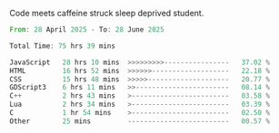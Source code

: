 Code meets caffeine struck sleep deprived student.

<!--START_SECTION:waka-->

```rust
From: 28 April 2025 - To: 28 June 2025

Total Time: 75 hrs 39 mins

JavaScript   28 hrs 10 mins  >>>>>>>>>----------------   37.02 %
HTML         16 hrs 52 mins  >>>>>>-------------------   22.18 %
CSS          15 hrs 48 mins  >>>>>--------------------   20.77 %
GDScript3    6 hrs 11 mins   >>-----------------------   08.14 %
C++          2 hrs 43 mins   >------------------------   03.58 %
Lua          2 hrs 34 mins   >------------------------   03.39 %
C            1 hr 54 mins    >------------------------   02.50 %
Other        25 mins         -------------------------   00.57 %
```

<!--END_SECTION:waka-->
